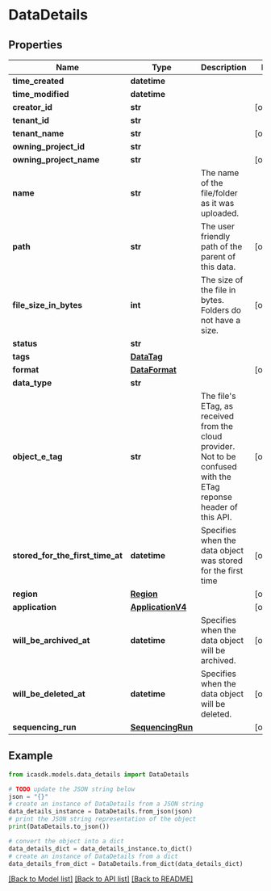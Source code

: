 # DataDetails


## Properties

Name | Type | Description | Notes
------------ | ------------- | ------------- | -------------
**time_created** | **datetime** |  | 
**time_modified** | **datetime** |  | 
**creator_id** | **str** |  | [optional] 
**tenant_id** | **str** |  | 
**tenant_name** | **str** |  | [optional] 
**owning_project_id** | **str** |  | 
**owning_project_name** | **str** |  | [optional] 
**name** | **str** | The name of the file/folder as it was uploaded. | 
**path** | **str** | The user friendly path of the parent of this data. | [optional] 
**file_size_in_bytes** | **int** | The size of the file in bytes. Folders do not have a size. | [optional] 
**status** | **str** |  | 
**tags** | [**DataTag**](DataTag.md) |  | 
**format** | [**DataFormat**](DataFormat.md) |  | [optional] 
**data_type** | **str** |  | 
**object_e_tag** | **str** | The file&#39;s ETag, as received from the cloud provider. Not to be confused with the ETag reponse header of this API. | [optional] 
**stored_for_the_first_time_at** | **datetime** | Specifies when the data object was stored for the first time | [optional] 
**region** | [**Region**](Region.md) |  | [optional] 
**application** | [**ApplicationV4**](ApplicationV4.md) |  | [optional] 
**will_be_archived_at** | **datetime** | Specifies when the data object will be archived. | [optional] 
**will_be_deleted_at** | **datetime** | Specifies when the data object will be deleted. | [optional] 
**sequencing_run** | [**SequencingRun**](SequencingRun.md) |  | [optional] 

## Example

```python
from icasdk.models.data_details import DataDetails

# TODO update the JSON string below
json = "{}"
# create an instance of DataDetails from a JSON string
data_details_instance = DataDetails.from_json(json)
# print the JSON string representation of the object
print(DataDetails.to_json())

# convert the object into a dict
data_details_dict = data_details_instance.to_dict()
# create an instance of DataDetails from a dict
data_details_from_dict = DataDetails.from_dict(data_details_dict)
```
[[Back to Model list]](../README.md#documentation-for-models) [[Back to API list]](../README.md#documentation-for-api-endpoints) [[Back to README]](../README.md)


